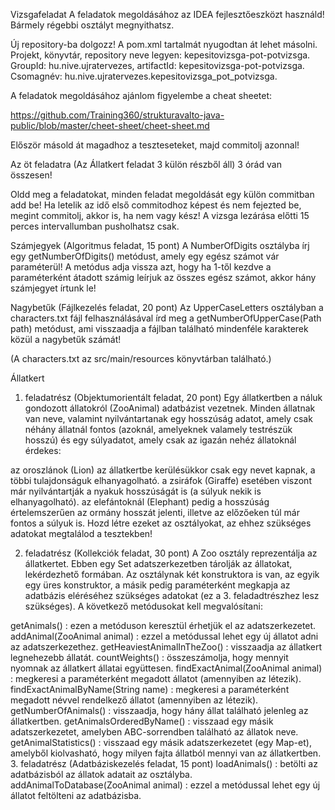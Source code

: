 Vizsgafeladat
A feladatok megoldásához az IDEA fejlesztőeszközt használd! Bármely régebbi osztályt megnyithatsz.

Új repository-ba dolgozz! A pom.xml tartalmát nyugodtan át lehet másolni. Projekt, könyvtár, repository neve legyen: kepesitovizsga-pot-potvizsga. GroupId: hu.nive.ujratervezes, artifactId: kepesitovizsga-pot-potvizsga. Csomagnév: hu.nive.ujratervezes.kepesitovizsga_pot_potvizsga.

A feladatok megoldásához ajánlom figyelembe a cheat sheetet:

https://github.com/Training360/strukturavalto-java-public/blob/master/cheet-sheet/cheet-sheet.md

Először másold át magadhoz a teszteseteket, majd commitolj azonnal!

Az öt feladatra (Az Állatkert feladat 3 külön részből áll) 3 órád van összesen!

Oldd meg a feladatokat, minden feladat megoldását egy külön commitban add be! Ha letelik az idő első commitodhoz képest és nem fejezted be, megint commitolj, akkor is, ha nem vagy kész! A vizsga lezárása előtti 15 perces intervallumban pusholhatsz csak.

Számjegyek (Algoritmus feladat, 15 pont)
A NumberOfDigits osztályba írj egy getNumberOfDigits() metódust, amely egy egész számot vár paraméterül! A metódus adja vissza azt, hogy ha 1-től kezdve a paraméterként átadott számig leírjuk az összes egész számot, akkor hány számjegyet írtunk le!

Nagybetűk (Fájlkezelés feladat, 20 pont)
Az UpperCaseLetters osztályban a characters.txt fájl felhasználásával írd meg a getNumberOfUpperCase(Path path) metódust, ami visszaadja a fájlban található mindenféle karakterek közül a nagybetűk számát!

(A characters.txt az src/main/resources könyvtárban található.)

Állatkert
1. feladatrész (Objektumorientált feladat, 20 pont)
Egy állatkertben a náluk gondozott állatokról (ZooAnimal) adatbázist vezetnek. Minden állatnak van neve, valamint nyilvántartanak egy hosszúság adatot, amely csak néhány állatnál fontos (azoknál, amelyeknek valamely testrészük hosszú) és egy súlyadatot, amely csak az igazán nehéz állatoknál érdekes:

az oroszlánok (Lion) az állatkertbe kerülésükkor csak egy nevet kapnak, a többi tulajdonságuk elhanyagolható.
a zsiráfok (Giraffe) esetében viszont már nyilvántartják a nyakuk hosszúságát is (a súlyuk nekik is elhanyagolható).
az elefántoknál (Elephant) pedig a hosszúság értelemszerűen az ormány hosszát jelenti, illetve az előzőeken túl már fontos a súlyuk is.
Hozd létre ezeket az osztályokat, az ehhez szükséges adatokat megtalálod a tesztekben!

2. feladatrész (Kollekciók feladat, 30 pont)
A Zoo osztály reprezentálja az állatkertet. Ebben egy Set adatszerkezetben tárolják az állatokat, lekérdezhető formában. Az osztálynak két konstruktora is van, az egyik egy üres konstruktor, a másik pedig paraméterként megkapja az adatbázis eléréséhez szükséges adatokat (ez a 3. feladadtrészhez lesz szükséges). A következő metódusokat kell megvalósítani:

getAnimals() : ezen a metóduson keresztül érhetjük el az adatszerkezetet.
addAnimal(ZooAnimal animal) : ezzel a metódussal lehet egy új állatot adni az adatszerkezethez.
getHeaviestAnimalInTheZoo() : visszaadja az állatkert legnehezebb állatát.
countWeights() : összeszámolja, hogy mennyit nyomnak az állatkert állatai együttesen.
findExactAnimal(ZooAnimal animal) : megkeresi a paraméterként megadott állatot (amennyiben az létezik).
findExactAnimalByName(String name) : megkeresi a paraméterként megadott névvel rendelkező állatot (amennyiben az létezik).
getNumberOfAnimals() : visszaadja, hogy hány állat található jelenleg az állatkertben.
getAnimalsOrderedByName() : visszaad egy másik adatszerkezetet, amelyben ABC-sorrendben található az állatok neve.
getAnimalStatistics() : visszaad egy másik adatszerkezetet (egy Map-et), amelyből kiolvasható, hogy milyen fajta állatból mennyi van az állatkertben.
3. feladatrész (Adatbáziskezelés feladat, 15 pont)
loadAnimals() : betölti az adatbázisból az állatok adatait az osztályba.
addAnimalToDatabase(ZooAnimal animal) : ezzel a metódussal lehet egy új állatot feltölteni az adatbázisba.
